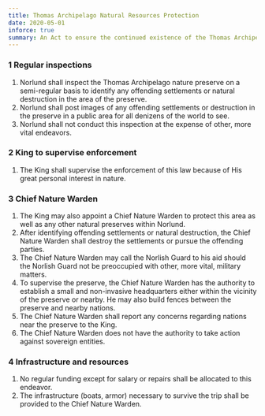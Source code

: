 ```yaml
---
title: Thomas Archipelago Natural Resources Protection
date: 2020-05-01
inforce: true
summary: An Act to ensure the continued existence of the Thomas Archipelago Nature Preserve.
---
```


### 1 Regular inspections

1. Norlund shall inspect the Thomas Archipelago nature preserve on a semi-regular basis to identify any offending settlements or natural destruction in the area of the preserve.
2. Norlund shall post images of any offending settlements or destruction in the preserve in a public area for all denizens of the world to see.
3. Norlund shall not conduct this inspection at the expense of other, more vital endeavors.

### 2 King to supervise enforcement

1. The King shall supervise the enforcement of this law because of His great personal interest in nature.

### 3 Chief Nature Warden

1. The King may also appoint a Chief Nature Warden to protect this area as well as any other natural preserves within Norlund.
2. After identifying offending settlements or natural destruction, the Chief Nature Warden shall destroy the settlements or pursue the offending parties.
3. The Chief Nature Warden may call the Norlish Guard to his aid should the Norlish Guard not be preoccupied with other, more vital, military matters.
4. To supervise the preserve, the Chief Nature Warden has the authority to establish a small and non-invasive headquarters either within the vicinity of the preserve or nearby. He may also build fences between the preserve and nearby nations.
5. The Chief Nature Warden shall report any concerns regarding nations near the preserve to the King.
6. The Chief Nature Warden does not have the authority to take action against sovereign entities.

### 4 Infrastructure and resources

1. No regular funding except for salary or repairs shall be allocated to this endeavor.
2. The infrastructure (boats, armor) necessary to survive the trip shall be provided to the Chief Nature Warden.
